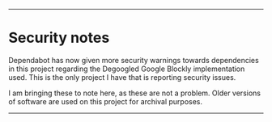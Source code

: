 
***

# Security notes

Dependabot has now given more security warnings towards dependencies in this project regarding the Degoogled Google Blockly implementation used. This is the only project I have that is reporting security issues.

I am bringing these to note here, as these are not a problem. Older versions of software are used on this project for archival purposes.

***
